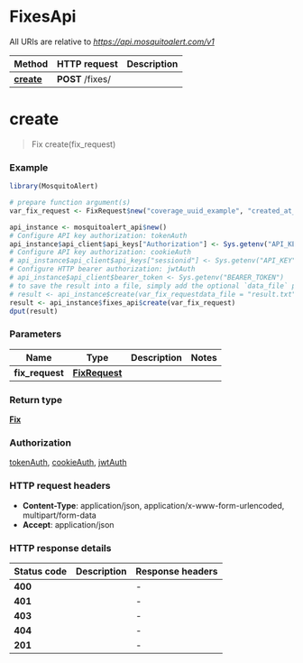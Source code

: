 # FixesApi

All URIs are relative to *https://api.mosquitoalert.com/v1*

Method | HTTP request | Description
------------- | ------------- | -------------
[**create**](FixesApi.md#create) | **POST** /fixes/ | 


# **create**
> Fix create(fix_request)



### Example
```R
library(MosquitoAlert)

# prepare function argument(s)
var_fix_request <- FixRequest$new("coverage_uuid_example", "created_at_example", "sent_at_example", FixLocationRequest$new(123, 123), 123) # FixRequest | 

api_instance <- mosquitoalert_api$new()
# Configure API key authorization: tokenAuth
api_instance$api_client$api_keys["Authorization"] <- Sys.getenv("API_KEY")
# Configure API key authorization: cookieAuth
# api_instance$api_client$api_keys["sessionid"] <- Sys.getenv("API_KEY")
# Configure HTTP bearer authorization: jwtAuth
# api_instance$api_client$bearer_token <- Sys.getenv("BEARER_TOKEN")
# to save the result into a file, simply add the optional `data_file` parameter, e.g.
# result <- api_instance$create(var_fix_requestdata_file = "result.txt")
result <- api_instance$fixes_api$create(var_fix_request)
dput(result)
```

### Parameters

Name | Type | Description  | Notes
------------- | ------------- | ------------- | -------------
 **fix_request** | [**FixRequest**](FixRequest.md)|  | 

### Return type

[**Fix**](Fix.md)

### Authorization

[tokenAuth](../README.md#tokenAuth), [cookieAuth](../README.md#cookieAuth), [jwtAuth](../README.md#jwtAuth)

### HTTP request headers

 - **Content-Type**: application/json, application/x-www-form-urlencoded, multipart/form-data
 - **Accept**: application/json

### HTTP response details
| Status code | Description | Response headers |
|-------------|-------------|------------------|
| **400** |  |  -  |
| **401** |  |  -  |
| **403** |  |  -  |
| **404** |  |  -  |
| **201** |  |  -  |

